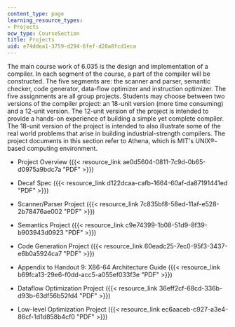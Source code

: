 ```yaml
---
content_type: page
learning_resource_types:
- Projects
ocw_type: CourseSection
title: Projects
uid: e74ddea1-3759-d294-6fef-d20a8fcd1eca
---
```


The main course work of 6.035 is the design and implementation of a compiler. In each segment of the course, a part of the compiler will be constructed. The five segments are: the scanner and parser, semantic checker, code generator, data-flow optimizer and instruction optimizer. The five assignments are all group projects. Students may choose between two versions of the compiler project: an 18-unit version (more time consuming) and a 12-unit version. The 12-unit version of the project is intended to provide a hands-on experience of building a simple yet complete compiler. The 18-unit version of the project is intended to also illustrate some of the real world problems that arise in building industrial-strength compilers. The project documents in this section refer to Athena, which is MIT's UNIX®-based computing environment.

*   Project Overview ({{< resource_link ae0d5604-0811-7c9d-0b65-d0975a9bdc7a "PDF" >}})
    
*   Decaf Spec ({{< resource_link d122dcaa-cafb-1664-60af-da87191441ed "PDF" >}})
    
*   Scanner/Parser Project ({{< resource_link 7c835bf8-58ed-11af-e528-2b78476ae002 "PDF" >}})
    
*   Semantics Project ({{< resource_link c9e74399-1b08-51d9-8f39-b903943d0923 "PDF" >}})
    
*   Code Generation Project ({{< resource_link 60eadc25-7ec0-95f3-3437-e6b0a5924ca7 "PDF" >}})
    
*   Appendix to Handout 9: X86-64 Architecture Guide ({{< resource_link b69fca13-29e6-f0dd-acc5-a055ef033f3e "PDF" >}})
    
*   Dataflow Optimization Project ({{< resource_link 36eff2cf-68cd-336b-d93b-63df56b52fd4 "PDF" >}})
    
*   Low-level Optimization Project ({{< resource_link ec6aaceb-c927-a3e4-86cf-1d1d858b4cf0 "PDF" >}})